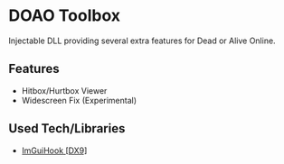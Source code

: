 # DOAO Toolbox
Injectable DLL providing several extra features for Dead or Alive Online.

## Features
* Hitbox/Hurtbox Viewer
* Widescreen Fix (Experimental)

## Used Tech/Libraries
* [ImGuiHook [DX9]](https://github.com/furkankadirguzeloglu/ImGuiHook-DirectX9)
